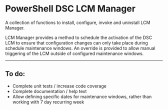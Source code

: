 # PowerShell DSC LCM Manager 

A collection of functions to install, configure, invoke and uninstall LCM Manager.

LCM Manager provides a method to schedule the activation of the DSC LCM to ensure that configuration changes can only take place during schedule maintenance windows. An override is provided to allow manual triggering of the LCM outside of configured maintenance windows.

---

## To do:

* Complete unit tests / increase code coverage
* Complete documentation / help text
* Allow defining specific dates for maintenance windows, rather than working with 7 day recurring week
